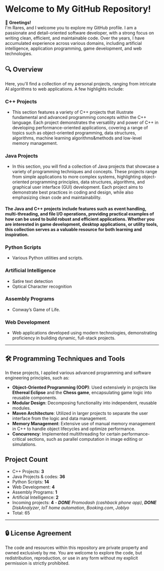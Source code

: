 # Welcome to My GitHub Repository! 

👋 **Greetings!**  
I'm Rares, and I welcome you to explore my GitHub profile. I am a passionate and detail-oriented software developer, with a strong focus on writing clean, efficient, and maintainable code. Over the years, I have accumulated experience across various domains, including artificial intelligence, application programming, game development, and web technologies.  

## 🔍 Overview

Here, you'll find a collection of my personal projects, ranging from intricate AI algorithms to web applications. A few highlights include:

### C++ Projects
- This section features a variety of C++ projects that illustrate fundamental and advanced programming concepts within the C++ language. Each project demonstrates the versatility and power of C++ in developing performance-oriented applications, covering a range of topics such as object-oriented programming, data structures, algorithms, machine learning algorithms&methods and low-level memory management.

### Java Projects
- In this section, you will find a collection of Java projects that showcase a variety of programming techniques and concepts. These projects range from simple applications to more complex systems, highlighting object-oriented programming principles, data structures, algorithms, and graphical user interface (GUI) development. Each project aims to demonstrate best practices in coding and design, while also emphasizing clean code and maintainability. 
  
#### The Java and C++ projects include features such as event handling, multi-threading, and file I/O operations, providing practical examples of how can be used to build robust and efficient applications. Whether you are interested in game development, desktop applications, or utility tools, this collection serves as a valuable resource for both learning and inspiration.

### Python Scripts
- Various Python utilities and scripts.

### Artificial Intelligence
- Satire text detection
- Optical Character recognition

### Assembly Programs
- Conway’s Game of Life.

### Web Development
- Web applications developed using modern technologies, demonstrating proficiency in building dynamic, full-stack projects.

---

## 🛠 Programming Techniques and Tools

In these projects, I applied various advanced programming and software engineering principles, such as:

- **Object-Oriented Programming (OOP)**: Used extensively in projects like **Ethereal Eclipse** and the **Chess game**, encapsulating game logic into reusable components.
- **Modular Design**: Decomposing functionality into independent, reusable modules.
- **Maven Architecture**: Utilized in larger projects to separate the user interface from the logic and data management.
- **Memory Management**: Extensive use of manual memory management in C++ to handle object lifecycles and optimize performance.
- **Concurrency**: Implemented multithreading for certain performance-critical sections, such as parallel computation in image editing or simulations.

## Project Count  
- C++ Projects: **3**  
- Java Projects & codes: **36**  
- Python Scripts: **14**  
- Web Development: **4**  
- Assembly Programs: **1**  
- Artificial Intelligence: **2**
- Incoming projects: **4** - ***DONE** Promodash (cashback phone app)*, ***DONE** DiskAnalyzer*, *IoT home automation*, *Booking.com*, *Joblyo* 
- Total: 65

---

## 🔒 License Agreement  
The code and resources within this repository are private property and owned exclusively by me. You are welcome to explore the code, but redistribution, reproduction, or use in any form without my explicit permission is strictly prohibited.
